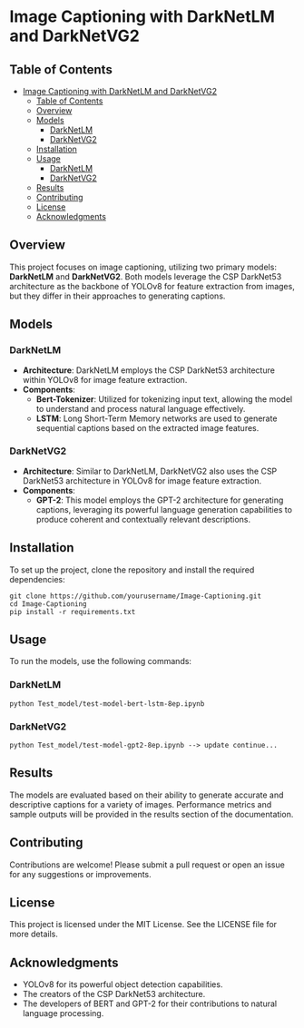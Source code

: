 # Image Captioning with DarkNetLM and DarkNetVG2

## Table of Contents
- [Image Captioning with DarkNetLM and DarkNetVG2](#image-captioning-with-darknetlm-and-darknetvg2)
  - [Table of Contents](#table-of-contents)
  - [Overview](#overview)
  - [Models](#models)
    - [DarkNetLM](#darknetlm)
    - [DarkNetVG2](#darknetvg2)
  - [Installation](#installation)
  - [Usage](#usage)
    - [DarkNetLM](#darknetlm-1)
    - [DarkNetVG2](#darknetvg2-1)
  - [Results](#results)
  - [Contributing](#contributing)
  - [License](#license)
  - [Acknowledgments](#acknowledgments)
## Overview

This project focuses on image captioning, utilizing two primary models: **DarkNetLM** and **DarkNetVG2**. Both models leverage the CSP DarkNet53 architecture as the backbone of YOLOv8 for feature extraction from images, but they differ in their approaches to generating captions.

## Models

### DarkNetLM

- **Architecture**: DarkNetLM employs the CSP DarkNet53 architecture within YOLOv8 for image feature extraction.
- **Components**:
  - **Bert-Tokenizer**: Utilized for tokenizing input text, allowing the model to understand and process natural language effectively.
  - **LSTM**: Long Short-Term Memory networks are used to generate sequential captions based on the extracted image features.

### DarkNetVG2

- **Architecture**: Similar to DarkNetLM, DarkNetVG2 also uses the CSP DarkNet53 architecture in YOLOv8 for image feature extraction.
- **Components**:
  - **GPT-2**: This model employs the GPT-2 architecture for generating captions, leveraging its powerful language generation capabilities to produce coherent and contextually relevant descriptions.

## Installation

To set up the project, clone the repository and install the required dependencies:
```
git clone https://github.com/yourusername/Image-Captioning.git
cd Image-Captioning
pip install -r requirements.txt
```

## Usage

To run the models, use the following commands:

### DarkNetLM
```
python Test_model/test-model-bert-lstm-8ep.ipynb
```

### DarkNetVG2
```
python Test_model/test-model-gpt2-8ep.ipynb --> update continue...
```

## Results

The models are evaluated based on their ability to generate accurate and descriptive captions for a variety of images. Performance metrics and sample outputs will be provided in the results section of the documentation.

## Contributing

Contributions are welcome! Please submit a pull request or open an issue for any suggestions or improvements.

## License

This project is licensed under the MIT License. See the LICENSE file for more details.

## Acknowledgments

- YOLOv8 for its powerful object detection capabilities.
- The creators of the CSP DarkNet53 architecture.
- The developers of BERT and GPT-2 for their contributions to natural language processing.

